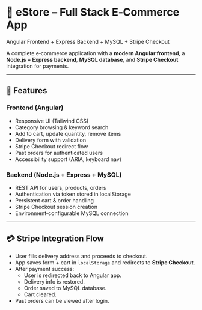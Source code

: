 # 🛒 eStore – Full Stack E‑Commerce App  
Angular Frontend + Express Backend + MySQL + Stripe Checkout

A complete e‑commerce application with a **modern Angular frontend**, a **Node.js + Express backend**, **MySQL database**, and **Stripe Checkout** integration for payments.

---

## 🚀 Features

### Frontend (Angular)
- Responsive UI (Tailwind CSS)
- Category browsing & keyword search
- Add to cart, update quantity, remove items
- Delivery form with validation
- Stripe Checkout redirect flow
- Past orders for authenticated users
- Accessibility support (ARIA, keyboard nav)

### Backend (Node.js + Express + MySQL)
- REST API for users, products, orders
- Authentication via token stored in localStorage
- Persistent cart & order handling
- Stripe Checkout session creation
- Environment‑configurable MySQL connection

---

## 💳 Stripe Integration Flow
- User fills delivery address and proceeds to checkout.
- App saves form + cart in `localStorage` and redirects to **Stripe Checkout**.
- After payment success:
  - User is redirected back to Angular app.
  - Delivery info is restored.
  - Order saved to MySQL database.
  - Cart cleared.
- Past orders can be viewed after login.
